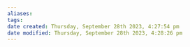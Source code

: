 ```yaml
---
aliases: 
tags: 
date created: Thursday, September 28th 2023, 4:27:54 pm
date modified: Thursday, September 28th 2023, 4:28:26 pm
---
```

